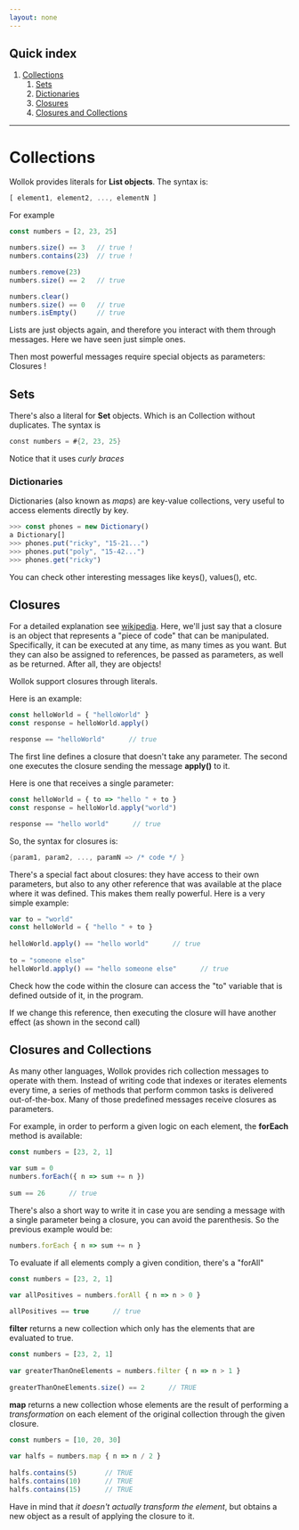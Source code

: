 ```yaml
---
layout: none
---
```


## Quick index ##

1. <a href="#collections" class="wollokLink">Collections</a>
    1. <a href="#sets" class="wollokLink">Sets</a>
    1. <a href="#dictionaries" class="wollokLink">Dictionaries</a>
    1. <a href="#closures" class="wollokLink">Closures</a>
    1. <a href="#closures-and-collections" class="wollokLink">Closures and Collections</a>

<hr>

# Collections #

Wollok provides literals for **List objects**.
The syntax is:

```javascript
[ element1, element2, ..., elementN ]
```

For example

```javascript
const numbers = [2, 23, 25]

numbers.size() == 3   // true !
numbers.contains(23)  // true !

numbers.remove(23)
numbers.size() == 2   // true

numbers.clear()
numbers.size() == 0   // true
numbers.isEmpty()     // true
```

Lists are just objects again, and therefore you interact with them through messages.
Here we have seen just simple ones.

Then most powerful messages require special objects as parameters: Closures !

## Sets

There's also a literal for **Set** objects. Which is an Collection without duplicates.
The syntax is

```scala
const numbers = #{2, 23, 25}
```

Notice that it uses _curly braces_

### Dictionaries ###

Dictionaries (also known as _maps_) are key-value collections, very useful to access elements directly by key. 

```javascript
>>> const phones = new Dictionary()
a Dictionary[]
>>> phones.put("ricky", "15-21...")
>>> phones.put("poly", "15-42...")
>>> phones.get("ricky")
```

You can check other interesting messages like keys(), values(), etc.

## Closures ##

For a detailed explanation see [wikipedia](http://en.wikipedia.org/wiki/Closure_(computer_programming)).
Here, we'll just say that a closure is an object that represents a "piece of code" that can be manipulated. Specifically, it can be executed at any time, as many times as you want.
But they can also be assigned to references, be passed as parameters, as well as be returned. After all, they are objects!

Wollok support closures through literals.

Here is an example:

```javascript
const helloWorld = { "helloWorld" }
const response = helloWorld.apply()     

response == "helloWorld"      // true
```

The first line defines a closure that doesn't take any parameter. The second one executes the closure sending the message **apply()** to it.

Here is one that receives a single parameter:

```javascript
const helloWorld = { to => "hello " + to }
const response = helloWorld.apply("world")

response == "hello world"      // true
```
So, the syntax for closures is:

```groovy
{param1, param2, ..., paramN => /* code */ }
```

There's a special fact about closures: they have access to their own parameters, but also to any other reference that was available at the place where it was defined.
This makes them really powerful.
Here is a very simple example:

```javascript
var to = "world"
const helloWorld = { "hello " + to }
            
helloWorld.apply() == "hello world"      // true
        
to = "someone else"
helloWorld.apply() == "hello someone else"      // true
```

Check how the code within the closure can access the "to" variable that is defined outside of it, in the program.

If we change this reference, then executing the closure will have another effect (as shown in the second call)


## Closures and Collections ##

As many other languages, Wollok provides rich collection messages to operate with them. Instead of writing code that indexes or iterates elements every time, a series of methods that perform common tasks is delivered out-of-the-box. Many of those predefined messages receive closures as parameters.

For example, in order to perform a given logic on each element, the **forEach** method is available:

```javascript
const numbers = [23, 2, 1]

var sum = 0
numbers.forEach({ n => sum += n })
            
sum == 26      // true
```

There's also a short way to write it in case you are sending a message with a single parameter being a closure, you can avoid the parenthesis.
So the previous example would be:

```javascript
numbers.forEach { n => sum += n }
```

To evaluate if all elements comply a given condition, there's a "forAll"


```javascript
const numbers = [23, 2, 1]
            
var allPositives = numbers.forAll { n => n > 0 }

allPositives == true      // true
```

**filter** returns a new collection which only has the elements that are evaluated to true.

```javascript
const numbers = [23, 2, 1]
            
var greaterThanOneElements = numbers.filter { n => n > 1 }
    
greaterThanOneElements.size() == 2      // TRUE

```

**map** returns a new collection whose elements are the result of performing a *transformation* on each element of the original collection through the given closure.

```javascript
const numbers = [10, 20, 30]
            
var halfs = numbers.map { n => n / 2 }
    
halfs.contains(5)       // TRUE
halfs.contains(10)      // TRUE
halfs.contains(15)      // TRUE
```

Have in mind that *it doesn't actually transform the element*, but obtains a new object as a result of applying the closure to it.


